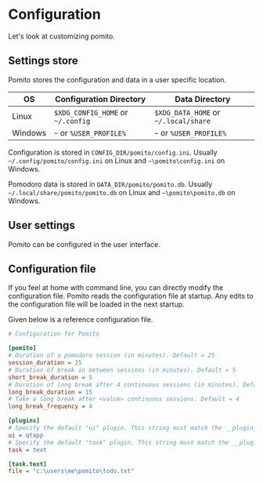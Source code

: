 # Configuration

Let's look at customizing pomito.

## Settings store

Pomito stores the configuration and data in a user specific location.

| OS      | Configuration Directory           | Data Directory                       |
|---------|-----------------------------------|--------------------------------------|
| Linux   | `$XDG_CONFIG_HOME` or `~/.config` | `$XDG_DATA_HOME` or `~/.local/share` |
| Windows | `~` or `%USER_PROFILE%`           | `~` or `%USER_PROFILE%`              |

Configuration is stored in `CONFIG_DIR/pomito/config.ini`. Usually
`~/.config/pomito/config.ini` on Linux and `~\pomito\config.ini` on Windows.

Pomodoro data is stored in `DATA_DIR/pomito/pomito.db`. Usually
`~/.local/share/pomito/pomito.db` on Linux and `~\pomito\pomito.db` on Windows.

## User settings

Pomito can be configured in the user interface.

## Configuration file

If you feel at home with command line, you can directly modify the configuration
file. Pomito reads the configuration file at startup. Any edits to the
configuration file will be loaded in the next startup.

Given below is a reference configuration file.

```ini
# Configuration for Pomito

[pomito]
# Duration of a pomodoro session (in minutes). Default = 25
session_duration = 25
# Duration of break in between sessions (in minutes). Default = 5
short_break_duration = 5
# Duration of long break after 4 continuous sessions (in minutes). Default = 15
long_break_duration = 15
# Take a long break after <value> continuous sessions. Default = 4
long_break_frequency = 4

[plugins]
# Specify the default "ui" plugin. This string must match the __plugin_name metadata
ui = qtapp
# Specify the default "task" plugin. This string must match the __plugin_name metadata
task = text

[task.text]
file = "c:\users\me\pomito\todo.txt"
```
